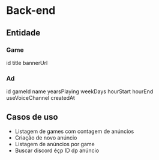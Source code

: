 # Back-end

## Entidade

### Game

id
title
bannerUrl

### Ad

id
gameId
name
yearsPlaying
weekDays
hourStart
hourEnd
useVoiceChannel
createdAt

## Casos de uso

- Listagem de games com contagem de anúncios
- Criação de novo anúncio
- Listagem de anúncios por game
- Buscar discord éçp ID dp anúncio